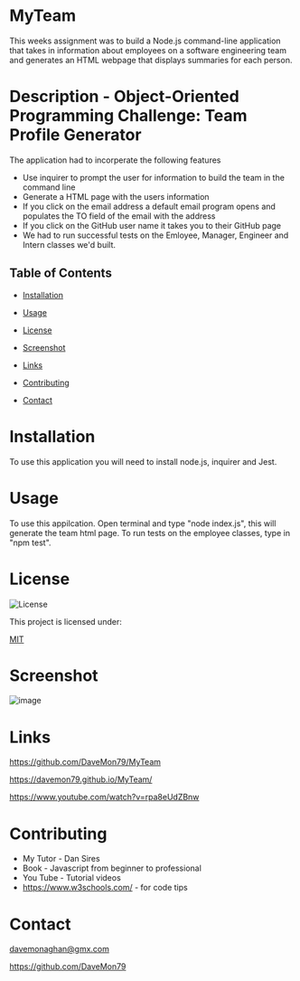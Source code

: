 # MyTeam

This weeks assignment was to build a Node.js command-line application that takes in information about employees on a software engineering team and generates an HTML webpage that displays summaries for each person. 
  

# Description - Object-Oriented Programming Challenge: Team Profile Generator

The application had to incorperate the following features

* Use inquirer to prompt the user for information to build the team in the command line
* Generate a HTML page with the users information
* If you click on the email address a default email program opens and populates the TO field of the email with the address
* If you click on the GitHub user name it takes you to their GitHub page 
* We had to run successful tests on the Emloyee, Manager, Engineer and Intern classes we'd built.

  
## Table of Contents
  
* [Installation](#installation)

* [Usage](#usage)

* [License](#license)

* [Screenshot](#screenshot)

* [Links](#links)

* [Contributing](#contributing)

* [Contact](#contact)
  
# Installation

To use this application you will need to install node.js, inquirer and Jest.
  
# Usage
  
To use this appilcation. Open terminal and type "node index.js", this will generate the team html page. To run tests on the employee classes, type in "npm test".  

# License

![License](https://img.shields.io/badge/License-mit-orange.svg)
  
This project is licensed under:
    
[MIT](https://opensource.org/licenses/MIT)


# Screenshot

![image](https://user-images.githubusercontent.com/103275458/189540893-79d821c9-2241-4f16-8daf-9a7a8a9f495e.png)

# Links

https://github.com/DaveMon79/MyTeam

https://davemon79.github.io/MyTeam/

https://www.youtube.com/watch?v=rpa8eUdZBnw
  
# Contributing

* My Tutor - Dan Sires
* Book - Javascript from beginner to professional 
* You Tube - Tutorial videos
* https://www.w3schools.com/ - for code tips

# Contact

davemonaghan@gmx.com

https://github.com/DaveMon79